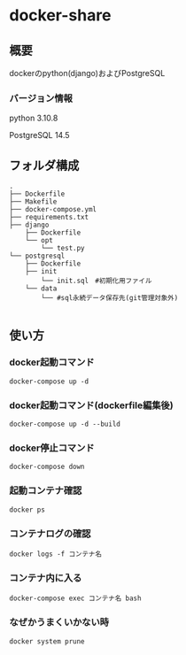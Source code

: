 # docker-share
## 概要
dockerのpython(django)およびPostgreSQL

### バージョン情報
python 3.10.8

PostgreSQL 14.5

## フォルダ構成
```
.
├── Dockerfile
├── Makefile
├── docker-compose.yml
├── requirements.txt
├── django
    ├── Dockerfile
    └── opt
        └── test.py
└── postgresql
    ├── Dockerfile
    ├── init
        └── init.sql　#初期化用ファイル
    └── data
        └── #sql永続データ保存先(git管理対象外)
    
```


## 使い方

### docker起動コマンド
```
docker-compose up -d
```

### docker起動コマンド(dockerfile編集後)
```
docker-compose up -d --build
```

### docker停止コマンド
```
docker-compose down
```

### 起動コンテナ確認
```
docker ps
```
### コンテナログの確認
```
docker logs -f コンテナ名  
```

### コンテナ内に入る
```
docker-compose exec コンテナ名 bash  
```

### なぜかうまくいかない時
```
docker system prune
```